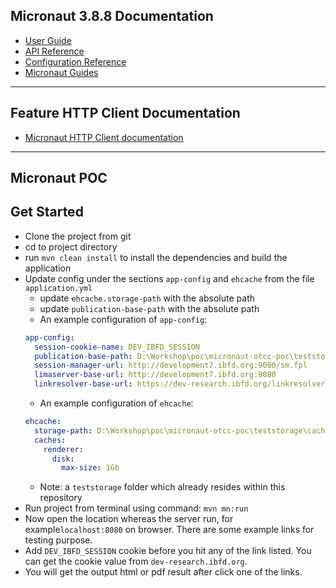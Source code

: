 ## Micronaut 3.8.8 Documentation

- [User Guide](https://docs.micronaut.io/3.8.8/guide/index.html)
- [API Reference](https://docs.micronaut.io/3.8.8/api/index.html)
- [Configuration Reference](https://docs.micronaut.io/3.8.8/guide/configurationreference.html)
- [Micronaut Guides](https://guides.micronaut.io/index.html)
---

## Feature HTTP Client Documentation

- [Micronaut HTTP Client documentation](https://docs.micronaut.io/latest/guide/index.html#httpClient)

---

## Micronaut POC


## Get Started
- Clone the project from git
- cd to project directory
- run ``mvn clean install`` to install the dependencies and build the application
- Update config under the sections `app-config` and `ehcache` from the file `application.yml`
  - update `ehcache.storage-path` with the absolute path
  - update `publication-base-path` with the absolute path 
  - An example configuration of `app-config`:
  ```yaml
  app-config:
    session-cookie-name: DEV_IBFD_SESSION
    publication-base-path: D:\Workshop\poc\micronaut-otcc-poc\teststorage\publications
    session-manager-url: http://development7.ibfd.org:9000/sm.fpl
    limaserver-base-url: http://development7.ibfd.org:9080
    linkresolver-base-url: https://dev-research.ibfd.org/linkresolver/resolve
  ``` 
  - An example configuration of `ehcache`:
  ```yaml
  ehcache:
    storage-path: D:\Workshop\poc\micronaut-otcc-poc\teststorage\caches
    caches:
      renderer:
        disk:
          max-size: 1Gb
  ```
  - Note: a `teststorage` folder which already resides within this repository
- Run project from terminal using command: `mvn mn:run`
- Now open the location whereas the server run, for example`localhost:8080` on browser. There are some example links for testing purpose.
- Add `DEV_IBFD_SESSION` cookie before you hit any of the link listed.
  You can get the cookie value from `dev-research.ibfd.org`.
- You will get the output html or pdf result after click one of the links.


